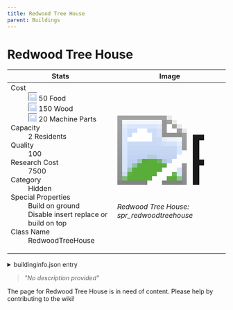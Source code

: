 ```yaml
---
title: Redwood Tree House
parent: Buildings
---
```

# Redwood Tree House

[//]: # (Pre-generated content)
<table><thead><tr><th>Stats</th><th>Image</th></tr></thead><tbody><tr><td><dl><dt>Cost</dt><dd><div class="resource-icon"><img style="object-position: -1009px -533px;" src="https://tfe2-wiki.github.io/assets/sprites.png"></div> 50 Food<br><div class="resource-icon"><img style="object-position: -637px -751px;" src="https://tfe2-wiki.github.io/assets/sprites.png"></div> 150 Wood<br><div class="resource-icon"><img style="object-position: -795px -761px;" src="https://tfe2-wiki.github.io/assets/sprites.png"></div> 20 Machine Parts</dd><dt>Capacity</dt><dd>2 Residents</dd><dt>Quality</dt><dd>100</dd><dt>Research Cost</dt><dd>7500</dd><dt>Category</dt><dd>Hidden</dd><dt>Special Properties</dt><dd>Build on ground<br>Disable insert replace or build on top</dd><dt>Class Name</dt><dd>RedwoodTreeHouse</dd></dl></td><td><style>.building-image {width: 200px;height: 200px;overflow: hidden;position: relative;}.building-image img {image-rendering: pixelated;object-fit: none;transform: scale(10);transform-origin: left top;position: absolute;left: 0;top: 0;}.resource-image {width: 200px;height: 200px;overflow: hidden;position: relative;}.resource-image img {image-rendering: pixelated;object-fit: none;transform: scale(20);transform-origin: left top;position: absolute;left: 0;top: 0;}.building-icon {width: 20px;height: 20px;overflow: hidden;position: relative;display: inline-block;}.building-icon img {image-rendering: pixelated;object-fit: none;transform: scale(1);transform-origin: left top;position: absolute;left: 0;top: 0;}.resource-icon {width: 20px;height: 20px;overflow: hidden;position: relative;display: inline-block;}.resource-icon img {image-rendering: pixelated;object-fit: none;transform: scale(2);transform-origin: left top;position: absolute;left: 0;top: 0;}</style><div class="building-image"><img style="object-position: -869px -897px;" src="https://tfe2-wiki.github.io/assets/sprites.png" alt="Redwood Tree House Back"><img style="object-position: -847px -897px;" src="https://tfe2-wiki.github.io/assets/sprites.png" alt="Redwood Tree House"></div><i>Redwood Tree House: spr_redwoodtreehouse</i></td></tr></tbody></table><details><summary>buildinginfo.json entry</summary>```json
	{
    "className": "RedwoodTreeHouse",
    "food": 50,
    "wood": 150,
    "stone": 0,
    "machineParts": 20,
    "refinedMetals": 10,
    "knowledge": 7500,
    "category": "Hidden",
    "unlockedByDefault": false,
    "notUnlockedWithAll": true,
    "specialInfo": [
        "Build on ground",
        "Disable insert replace or build on top"
    ],
    "buttonBack": "none",
    "residents": 2,
    "quality": 100
}
	```</details><blockquote><i>"No description provided"</i></blockquote>

The page for Redwood Tree House is in need of content. Please help by contributing to the wiki!
